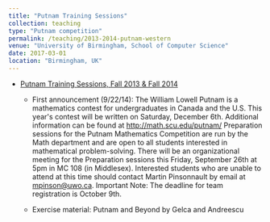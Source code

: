 ```yaml
---	
title: "Putnam Training Sessions"		
collection: teaching		
type: "Putnam competition"		
permalink: /teaching/2013-2014-putnam-western
venue: "University of Birmingham, School of Computer Science"		
date: 2017-03-01		
location: "Birmingham, UK"		
---	
```

 			
* [Putnam Training Sessions, Fall 2013 & Fall 2014](http://www-home.math.uwo.ca/~mpinson/) 	
   * First announcement (9/22/14): The William Lowell Putnam is a mathematics contest for undergraduates
in Canada and the U.S. This year's contest will be written on Saturday,
December 6th.
Additional information can be found at http://math.scu.edu/putnam/
Preparation sessions for the Putnam Mathematics Competition are run by
the Math department and are open to all students interested in
mathematical problem-solving.
There will be an organizational meeting for the Preparation sessions this Friday,
September 26th at 5pm in MC 108 (in Middlesex). Interested students who are unable
to attend at this time should contact Martin Pinsonnault by email at
mpinson@uwo.ca.
Important Note: The deadline for team registration is October 9th.

   * Exercise material: Putnam and Beyond by Gelca and Andreescu
    

     
